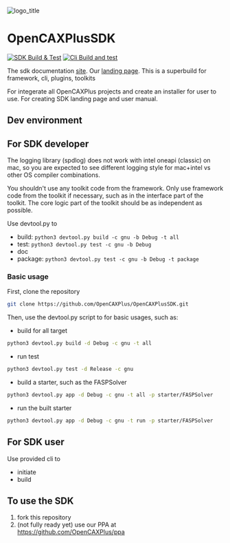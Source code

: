 ![logo_title](https://user-images.githubusercontent.com/3356113/200965446-ec2a683a-620c-4f6a-83dc-ecb56cff38d1.png)

# OpenCAXPlusSDK

[![SDK Build & Test](https://github.com/OpenCAXPlus/OpenCAXPlusSDK/actions/workflows/sdk_build_test.yml/badge.svg)](https://github.com/OpenCAXPlus/OpenCAXPlusSDK/actions/workflows/sdk_build_test.yml)
[![Cli Build and test](https://github.com/OpenCAXPlus/OpenCAXPlusSDK/actions/workflows/cli_build_test.yml/badge.svg)](https://github.com/OpenCAXPlus/OpenCAXPlusSDK/actions/workflows/cli_build_test.yml)

The sdk documentation [site](https://sdk.opencax.plus).
Our [landing page](https://opencax.plus).
This is a superbuild for framework, cli, plugins, toolkits

For integerate all OpenCAXPlus projects and create an installer for user to use.
For creating SDK landing page and user manual.

## Dev environment

## For SDK developer

The logging library (spdlog) does not work with intel oneapi (classic) on mac, so you are expected to see different logging style for mac+intel vs other OS compiler combinations.

You shouldn't use any toolkit code from the framework.
Only use framework code from the toolkit if necessary, such as in the interface part of the toolkit. The core logic part of the toolkit should be as independent as possible.

Use devtool.py to 
- build: `python3 devtool.py build -c gnu -b Debug -t all`
- test: `python3 devtool.py test -c gnu -b Debug `
- doc
- package: `python3 devtool.py test -c gnu -b Debug -t package`

### Basic usage
First, clone the repository
```sh
git clone https://github.com/OpenCAXPlus/OpenCAXPlusSDK.git
```
Then, use the devtool.py script to for basic usages, such as:
- build for all target
```sh
python3 devtool.py build -d Debug -c gnu -t all
```
- run test
```sh
python3 devtool.py test -d Release -c gnu
```
- build a starter, such as the FASPSolver
```sh
python3 devtool.py app -d Debug -c gnu -t all -p starter/FASPSolver
```
- run the built starter
```sh
python3 devtool.py app -d Debug -c gnu -t run -p starter/FASPSolver
```

## For SDK user
Use provided cli to
- initiate
- build 


## To use the SDK
1.  fork this repository
2.  (not fully ready yet) use our PPA at https://github.com/OpenCAXPlus/ppa